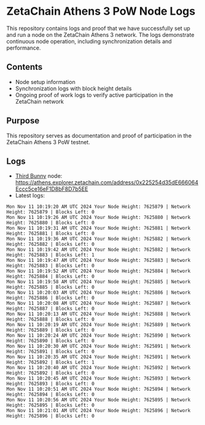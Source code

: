 # ZetaChain Athens 3 PoW Node Logs
This repository contains logs and proof that we have successfully set up and run a node on the ZetaChain Athens 3 network. The logs demonstrate continuous node operation, including synchronization details and performance.

## Contents
- Node setup information
- Synchronization logs with block height details
- Ongoing proof of work logs to verify active participation in the ZetaChain network

## Purpose
This repository serves as documentation and proof of participation in the ZetaChain Athens 3 PoW testnet.

## Logs

- [Third Bunny](https://thirdbunny.xyz/) node: https://athens.explorer.zetachain.com/address/0x225254d35dE666064Eccc5ce16eF1D8bF8D7b5EE
- Latest logs:
```
Mon Nov 11 10:19:20 AM UTC 2024 Your Node Height: 7625879 | Network Height: 7625879 | Blocks Left: 0
Mon Nov 11 10:19:26 AM UTC 2024 Your Node Height: 7625880 | Network Height: 7625880 | Blocks Left: 0
Mon Nov 11 10:19:31 AM UTC 2024 Your Node Height: 7625881 | Network Height: 7625881 | Blocks Left: 0
Mon Nov 11 10:19:36 AM UTC 2024 Your Node Height: 7625882 | Network Height: 7625882 | Blocks Left: 0
Mon Nov 11 10:19:42 AM UTC 2024 Your Node Height: 7625882 | Network Height: 7625883 | Blocks Left: 1
Mon Nov 11 10:19:47 AM UTC 2024 Your Node Height: 7625883 | Network Height: 7625883 | Blocks Left: 0
Mon Nov 11 10:19:52 AM UTC 2024 Your Node Height: 7625884 | Network Height: 7625884 | Blocks Left: 0
Mon Nov 11 10:19:58 AM UTC 2024 Your Node Height: 7625885 | Network Height: 7625885 | Blocks Left: 0
Mon Nov 11 10:20:03 AM UTC 2024 Your Node Height: 7625886 | Network Height: 7625886 | Blocks Left: 0
Mon Nov 11 10:20:08 AM UTC 2024 Your Node Height: 7625887 | Network Height: 7625887 | Blocks Left: 0
Mon Nov 11 10:20:13 AM UTC 2024 Your Node Height: 7625888 | Network Height: 7625888 | Blocks Left: 0
Mon Nov 11 10:20:19 AM UTC 2024 Your Node Height: 7625889 | Network Height: 7625889 | Blocks Left: 0
Mon Nov 11 10:20:24 AM UTC 2024 Your Node Height: 7625890 | Network Height: 7625890 | Blocks Left: 0
Mon Nov 11 10:20:30 AM UTC 2024 Your Node Height: 7625891 | Network Height: 7625891 | Blocks Left: 0
Mon Nov 11 10:20:35 AM UTC 2024 Your Node Height: 7625891 | Network Height: 7625892 | Blocks Left: 1
Mon Nov 11 10:20:40 AM UTC 2024 Your Node Height: 7625892 | Network Height: 7625892 | Blocks Left: 0
Mon Nov 11 10:20:45 AM UTC 2024 Your Node Height: 7625893 | Network Height: 7625893 | Blocks Left: 0
Mon Nov 11 10:20:51 AM UTC 2024 Your Node Height: 7625894 | Network Height: 7625894 | Blocks Left: 0
Mon Nov 11 10:20:56 AM UTC 2024 Your Node Height: 7625895 | Network Height: 7625895 | Blocks Left: 0
Mon Nov 11 10:21:01 AM UTC 2024 Your Node Height: 7625896 | Network Height: 7625896 | Blocks Left: 0
```
